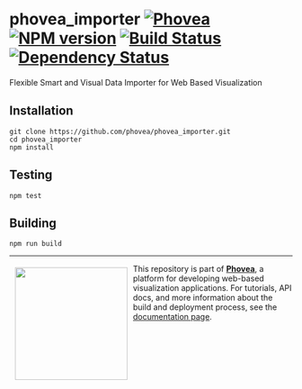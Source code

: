 phovea_importer [![Phovea][phovea-image]][phovea-url] [![NPM version][npm-image]][npm-url] [![Build Status][travis-image]][travis-url] [![Dependency Status][daviddm-image]][daviddm-url]
=====================

Flexible Smart and Visual Data Importer for Web Based Visualization

Installation
------------

```
git clone https://github.com/phovea/phovea_importer.git
cd phovea_importer
npm install
```

Testing
-------

```
npm test
```

Building
--------

```
npm run build
```



***

<a href="https://caleydo.org"><img src="http://caleydo.org/assets/images/logos/caleydo.svg" align="left" width="200px" hspace="10" vspace="6"></a>
This repository is part of **[Phovea](http://phovea.caleydo.org/)**, a platform for developing web-based visualization applications. For tutorials, API docs, and more information about the build and deployment process, see the [documentation page](http://caleydo.org/documentation/).


[phovea-image]: https://img.shields.io/badge/Phovea-Client%20Plugin-F47D20.svg
[phovea-url]: https://phovea.caleydo.org
[npm-image]: https://badge.fury.io/js/phovea_importer.svg
[npm-url]: https://npmjs.org/package/phovea_importer
[travis-image]: https://travis-ci.org/phovea/phovea_importer.svg?branch=master
[travis-url]: https://travis-ci.org/phovea/phovea_importer
[daviddm-image]: https://david-dm.org/phovea/phovea_importer.svg?theme=shields.io
[daviddm-url]: https://david-dm.org/phovea/phovea_importer
